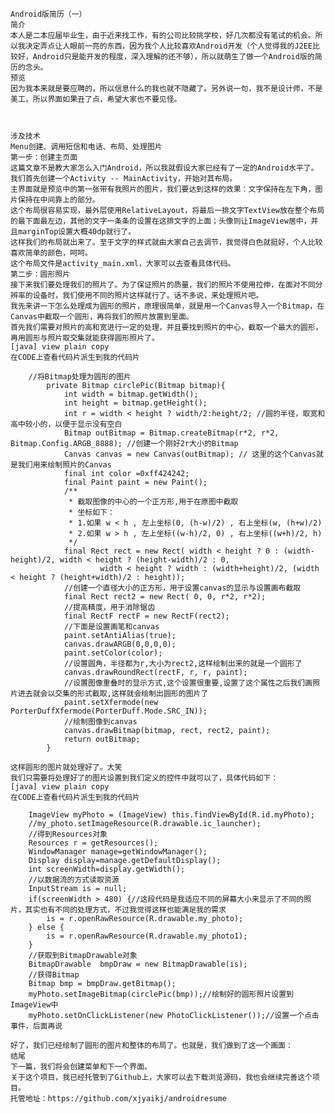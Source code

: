     Android版简历（一）
    简介
    本人是二本应届毕业生，由于近来找工作，有的公司比较挑学校，好几次都没有笔试的机会。所以我决定弄点让人眼前一亮的东西，因为我个人比较喜欢Android开发（个人觉得我的J2EE比较好，Android只是能开发的程度，深入理解的还不够），所以就萌生了做一个Android版的简历的念头。
    预览
    因为我本来就是要应聘的，所以信息什么的我也就不隐藏了。另外说一句，我不是设计师，不是美工，所以界面如果丑了点，希望大家也不要见怪。
      
     

    涉及技术
    Menu创建、调用短信和电话、布局、处理图片
    第一步：创建主页面
    这篇文章不是教大家怎么入门Android，所以我就假设大家已经有了一定的Android水平了。我们首先创建一个Activity -- MainActivity，开始对其布局。
    主界面就是预览中的第一张带有我照片的图片，我们要达到这样的效果：文字保持在左下角，图片保持在中间靠上的部分。
    这个布局很容易实现，最外层使用RelativeLayout，将最后一排文字TextView放在整个布局的最下面最左边，其他的文字一条条的设置在这排文字的上面；头像则让ImageView居中，并且marginTop设置大概40dp就行了。
    这样我们的布局就出来了。至于文字的样式就由大家自己去调节，我觉得白色就挺好，个人比较喜欢简单的颜色，呵呵。
    这个布局文件是activity_main.xml，大家可以去查看具体代码。
    第二步：圆形照片
    接下来我们要处理我们的照片了。为了保证照片的质量，我们的照片不使用拉伸，在面对不同分辨率的设备时，我们使用不同的照片这样就行了。话不多说，来处理照片吧。
    我先来讲一下怎么处理成为圆形的照片，原理很简单，就是用一个Canvas导入一个Bitmap，在Canvas中截取一个圆形，再将我们的照片放置到里面。
    首先我们需要对照片的高和宽进行一定的处理，并且要找到照片的中心，截取一个最大的圆形，再用圆形与照片取交集就能获得圆形照片了。
    [java] view plain copy
    在CODE上查看代码片派生到我的代码片

        //将Bitmap处理为圆形的图片  
            private Bitmap circlePic(Bitmap bitmap){  
                int width = bitmap.getWidth();  
                int height = bitmap.getHeight();  
                int r = width < height ? width/2:height/2; //圆的半径，取宽和高中较小的，以便于显示没有空白  
                Bitmap outBitmap = Bitmap.createBitmap(r*2, r*2, Bitmap.Config.ARGB_8888); //创建一个刚好2r大小的Bitmap  
                Canvas canvas = new Canvas(outBitmap); // 这里的这个Canvas就是我们用来绘制照片的Canvas  
                final int color =0xff424242;  
                final Paint paint = new Paint();  
                /** 
                 * 截取图像的中心的一个正方形,用于在原图中截取 
                 * 坐标如下： 
                 * 1.如果 w < h , 左上坐标(0, (h-w)/2) , 右上坐标(w, (h+w)/2) 
                 * 2.如果 w > h , 左上坐标((w-h)/2, 0) , 右上坐标((w+h)/2, h) 
                 */  
                final Rect rect = new Rect( width < height ? 0 : (width-height)/2, width < height ? (height-width)/2 : 0,  
                        width < height ? width : (width+height)/2, (width < height ? (height+width)/2 : height));  
                //创建一个直径大小的正方形，用于设置canvas的显示与设置画布截取  
                final Rect rect2 = new Rect( 0, 0, r*2, r*2);  
                //提高精度，用于消除锯齿  
                final RectF rectF = new RectF(rect2);  
                //下面是设置画笔和canvas  
                paint.setAntiAlias(true);  
                canvas.drawARGB(0,0,0,0);  
                paint.setColor(color);  
                //设置圆角，半径都为r,大小为rect2,这样绘制出来的就是一个圆形了  
                canvas.drawRoundRect(rectF, r, r, paint);  
                //设置图像重叠时的显示方式,这个设置很重要,设置了这个属性之后我们画照片进去就会以交集的形式截取,这样就会绘制出圆形的图片了  
                paint.setXfermode(new PorterDuffXfermode(PorterDuff.Mode.SRC_IN));  
                //绘制图像到canvas  
                canvas.drawBitmap(bitmap, rect, rect2, paint);  
                return outBitmap;  
            }  

    这样圆形的图片就处理好了。大笑
    我们只需要将处理好了的图片设置到我们定义的控件中就可以了，具体代码如下：
    [java] view plain copy
    在CODE上查看代码片派生到我的代码片

        ImageView myPhoto = (ImageView) this.findViewById(R.id.myPhoto);  
        //my_photo.setImageResource(R.drawable.ic_launcher);  
        //得到Resources对象  
        Resources r = getResources();  
        WindowManager manage=getWindowManager();  
        Display display=manage.getDefaultDisplay();  
        int screenWidth=display.getWidth();  
        //以数据流的方式读取资源  
        InputStream is = null;  
        if(screenWidth > 480) {//这段代码是我适应不同的屏幕大小来显示了不同的照片，其实也有不同的处理方式，不过我觉得这样也能满足我的需求  
            is = r.openRawResource(R.drawable.my_photo);  
        } else {  
            is = r.openRawResource(R.drawable.my_photo1);  
        }  
        //获取到BitmapDrawable对象  
        BitmapDrawable  bmpDraw = new BitmapDrawable(is);  
        //获得Bitmap  
        Bitmap bmp = bmpDraw.getBitmap();  
        myPhoto.setImageBitmap(circlePic(bmp));//绘制好的圆形照片设置到ImageView中  
        myPhoto.setOnClickListener(new PhotoClickListener());//设置一个点击事件，后面再说  

    好了，我们已经绘制了圆形的图片和整体的布局了。也就是，我们做到了这一个画面：
    结尾
    下一篇，我们将会创建菜单和下一个界面。
    关于这个项目，我已经托管到了Github上，大家可以去下载浏览源码，我也会继续完善这个项目。
    托管地址：https://github.com/xjyaikj/androidresume
